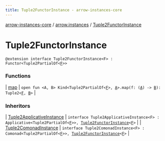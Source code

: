```yaml
---
title: Tuple2FunctorInstance - arrow-instances-core
---
```


[arrow-instances-core](../../index.html) / [arrow.instances](../index.html) / [Tuple2FunctorInstance](./index.html)

# Tuple2FunctorInstance

`@extension interface Tuple2FunctorInstance<F> : Functor<Tuple2PartialOf<`[`F`](index.html#F)`>>`

### Functions

| [map](map.html) | `open fun <A, B> Kind<Tuple2PartialOf<`[`F`](index.html#F)`>, `[`A`](map.html#A)`>.map(f: (`[`A`](map.html#A)`) -> `[`B`](map.html#B)`): Tuple2<`[`F`](index.html#F)`, `[`B`](map.html#B)`>` |

### Inheritors

| [Tuple2ApplicativeInstance](../-tuple2-applicative-instance/index.html) | `interface Tuple2ApplicativeInstance<F> : Applicative<Tuple2PartialOf<`[`F`](../-tuple2-applicative-instance/index.html#F)`>>, `[`Tuple2FunctorInstance`](./index.html)`<`[`F`](../-tuple2-applicative-instance/index.html#F)`>` |
| [Tuple2ComonadInstance](../-tuple2-comonad-instance/index.html) | `interface Tuple2ComonadInstance<F> : Comonad<Tuple2PartialOf<`[`F`](../-tuple2-comonad-instance/index.html#F)`>>, `[`Tuple2FunctorInstance`](./index.html)`<`[`F`](../-tuple2-comonad-instance/index.html#F)`>` |

